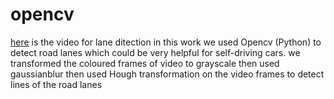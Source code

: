 # opencv
[here](https://drive.google.com/open?id=1DzT9WVWqkx4DsIrKDvKbOpf7jVkjUbzc) is the video for lane ditection
in this work we used Opencv (Python) to detect road lanes which could be very helpful for self-driving cars. we transformed the coloured frames of video to grayscale then used gaussianblur then used Hough transformation on the video frames to detect lines of the road lanes
